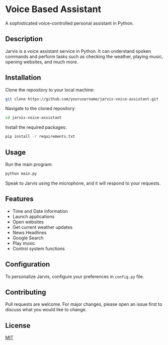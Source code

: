 
# Voice Based Assistant 

A sophisticated voice-controlled personal assistant in Python.

## Description

Jarvis is a voice assistant service in Python. It can understand spoken commands and perform tasks such as checking the weather, playing music, opening websites, and much more.

## Installation

Clone the repository to your local machine:

```bash
git clone https://github.com/yourusername/jarvis-voice-assistant.git
```

Navigate to the cloned repository:

```bash
cd jarvis-voice-assistant
```

Install the required packages:

```bash
pip install -r requirements.txt
```

## Usage

Run the main program:

```bash
python main.py
```

Speak to Jarvis using the microphone, and it will respond to your requests.

## Features

- Time and Date information
- Launch applications
- Open websites
- Get current weather updates
- News Headlines
- Google Search
- Play music
- Control system functions

## Configuration

To personalize Jarvis, configure your preferences in `config.py` file.

## Contributing

Pull requests are welcome. For major changes, please open an issue first to discuss what you would like to change.

## License

[MIT](https://choosealicense.com/licenses/mit/)
